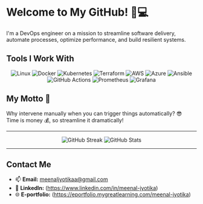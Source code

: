 # Welcome to My GitHub! 🚀💻
I'm a DevOps engineer on a mission to streamline software delivery, automate processes, optimize performance, and build resilient systems.


## Tools I Work With

<p align="center">
    <img src="https://img.shields.io/badge/Linux-FCC624?style=flat-square&logo=linux&logoColor=black" alt="Linux"/>
    <img src="https://img.shields.io/badge/Docker-2496ED?style=flat-square&logo=docker&logoColor=white" alt="Docker"/>
    <img src="https://img.shields.io/badge/Kubernetes-326CE5?style=flat-square&logo=kubernetes&logoColor=white" alt="Kubernetes"/>
    <img src="https://img.shields.io/badge/Terraform-7B42BC?style=flat-square&logo=terraform&logoColor=white" alt="Terraform"/>
    <img src="https://img.shields.io/badge/AWS-232F3E?style=flat-square&logo=amazon-aws&logoColor=white" alt="AWS"/>
    <img src="https://img.shields.io/badge/Azure-0078D4?style=flat-square&logo=microsoft-azure&logoColor=white" alt="Azure"/>
    <img src="https://img.shields.io/badge/Ansible-EE0000?style=flat-square&logo=ansible&logoColor=white" alt="Ansible"/>
    <img src="https://img.shields.io/badge/GitHub_Actions-2088FF?style=flat-square&logo=github-actions&logoColor=white" alt="GitHub Actions"/>
    <img src="https://img.shields.io/badge/Prometheus-E6522C?style=flat-square&logo=prometheus&logoColor=white" alt="Prometheus"/>
    <img src="https://img.shields.io/badge/Grafana-F46800?style=flat-square&logo=grafana&logoColor=white" alt="Grafana"/>
</p>


## My Motto 🎯
Why intervene manually when you can trigger things automatically? 😎  
Time is money 💰, so streamline it dramatically!

---

<p align="center">
    <img src="https://github-readme-streak-stats.herokuapp.com/?user=MeenalJy&theme=dark&date_format=M%20j%5B%2C%20Y%5D" alt="GitHub Streak"/>
    <img src="https://github-readme-stats.vercel.app/api?username=MeenalJy&show_icons=true&theme=dark" alt="GitHub Stats"/>
</p>

---

## Contact Me
- 📫 **Email:** meenaljyotikaa@gmail.com
- 💼 **LinkedIn:** (https://www.linkedin.com/in/meenal-jyotika)
- 🌐 **E-portfolio:** (https://eportfolio.mygreatlearning.com/meenal-jyotika)
<!--
**MeenalJy/MeenalJy** is a ✨ _special_ ✨ repository because its `README.md` (this file) appears on your GitHub profile.

Here are some ideas to get you started:
-->
